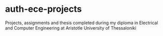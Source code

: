 # auth-ece-projects
 Projects, assignments and thesis completed during my diploma in Electrical and Computer Engineering at Aristotle University of Thessaloniki

